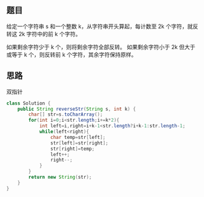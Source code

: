 ## 题目
给定一个字符串 s 和一个整数 k，从字符串开头算起，每计数至 2k 个字符，就反转这 2k 字符中的前 k 个字符。

如果剩余字符少于 k 个，则将剩余字符全部反转。
如果剩余字符小于 2k 但大于或等于 k 个，则反转前 k 个字符，其余字符保持原样。
## 思路
双指针
```java
class Solution {
    public String reverseStr(String s, int k) {
        char[] str=s.toCharArray();
        for(int i=0;i<str.length;i+=k*2){
            int left=i,right=i+k-1<str.length?i+k-1:str.length-1;
            while(left<right){
                char temp=str[left];
                str[left]=str[right];
                str[right]=temp;
                left++;
                right--;
            }
        }
        return new String(str);
    }
}
```
